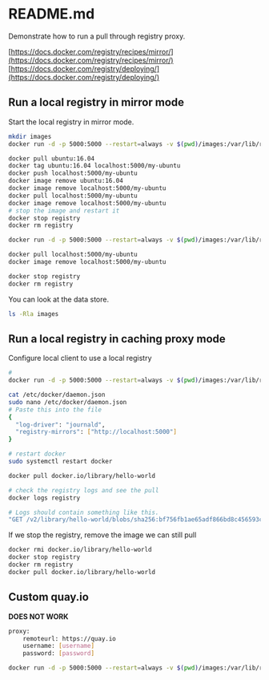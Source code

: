 # README.md
Demonstrate how to run a pull through registry proxy.  

[https://docs.docker.com/registry/recipes/mirror/](https://docs.docker.com/registry/recipes/mirror/)
[https://docs.docker.com/registry/deploying/](https://docs.docker.com/registry/deploying/)

## Run a local registry in mirror mode
Start the local registry in mirror mode.
```sh
mkdir images
docker run -d -p 5000:5000 --restart=always -v $(pwd)/images:/var/lib/registry  --name registry registry:2

docker pull ubuntu:16.04
docker tag ubuntu:16.04 localhost:5000/my-ubuntu
docker push localhost:5000/my-ubuntu
docker image remove ubuntu:16.04
docker image remove localhost:5000/my-ubuntu
docker pull localhost:5000/my-ubuntu
docker image remove localhost:5000/my-ubuntu
# stop the image and restart it
docker stop registry
docker rm registry

docker run -d -p 5000:5000 --restart=always -v $(pwd)/images:/var/lib/registry  --name registry registry:2

docker pull localhost:5000/my-ubuntu
docker image remove localhost:5000/my-ubuntu

docker stop registry
docker rm registry
```

You can look at the data store. 
```sh
ls -Rla images
```

## Run a local registry in caching proxy mode
Configure local client to use a local registry 
```sh
#
docker run -d -p 5000:5000 --restart=always -v $(pwd)/images:/var/lib/registry -v $(pwd)/config.yml:/etc/docker/registry/config.yml --name registry registry:2

cat /etc/docker/daemon.json  
sudo nano /etc/docker/daemon.json
# Paste this into the file
{
  "log-driver": "journald",
  "registry-mirrors": ["http://localhost:5000"]
}

# restart docker
sudo systemctl restart docker   

docker pull docker.io/library/hello-world   

# check the registry logs and see the pull
docker logs registry 

# Logs should contain something like this.  
"GET /v2/library/hello-world/blobs/sha256:bf756fb1ae65adf866bd8c456593cd24beb6a0a061dedf42b26a993176745f6b"
```

If we stop the registry, remove the image we can still pull
```sh
docker rmi docker.io/library/hello-world   
docker stop registry
docker rm registry
docker pull docker.io/library/hello-world   
```

## Custom quay.io
**DOES NOT WORK**
```sh
proxy:
    remoteurl: https://quay.io
    username: [username]
    password: [password]

docker run -d -p 5000:5000 --restart=always -v $(pwd)/images:/var/lib/registry -v $(pwd)/config.yml:/etc/docker/registry/config_custom.yml --name registry registry:2
```